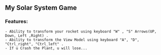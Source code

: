 ## My Solar System Game 

### Features:

    - Ability to transform your rocket using keyboard "W" , "S" Arrows(UP, Down, Left ,Right) .
    - Ability to transform the View Model using keyboard "A", "D", "Ctrl_right", "Ctrl_left" .
    - If u Crash the Plant, u will lose...


